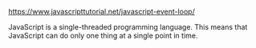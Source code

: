 https://www.javascripttutorial.net/javascript-event-loop/


JavaScript is a single-threaded programming language. This means that JavaScript can do only one thing at a single point in time.
